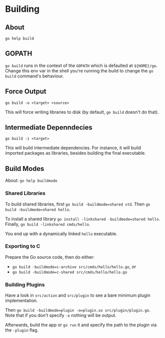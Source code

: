 # Building

## About

`go help build`

## GOPATH

`go build` runs in the context of the `GOPATH` which is defaulted at `${HOME}/go`.
Change this env var in the shell you're running the build to change the `go build`
command's behaviour.

## Force Output

`go build -o <target> <source>`

This will force writing libraries to disk (by default, `go build` doesn't do that).

## Intermediate Depenndecies

`go build -i <target>`

This will build intermediate dependencies. For instance, it will build imported packages
as libraries, besides building the final executable.

## Build Modes

About: `go help buildmode`

### Shared Libraries

To build shared libraries, first `go build -buildmode=shared std`. Then `go build -buildmode=shared hello`.

To install a shared library `go install -linkshared -buildmode=shared hello`.
Finally, `go build -linkshared cmds/hello`.

You end up with a dynamically linked `hello` executable.

### Exporting to C

Prepare the Go source code, then do either: 

* `go build -buildmode=c-archive src/cmds/hello/hello.go`, _or_
* `go build -buildmode=c-shared src/cmds/hello/hello.go`

### Building Plugins

Have a look in `src/action` and `src/plugin` to see a bare minimum plugin
implementation.

Then `go build -buildmode=plugin -o=plugin.so src/plugin/plugin.go`. Note that
if you don't specify `-o` nothing will be output.

Afterwards, build the app or `go run` it and specify the path to the plugin
via the `-plugin` flag.
